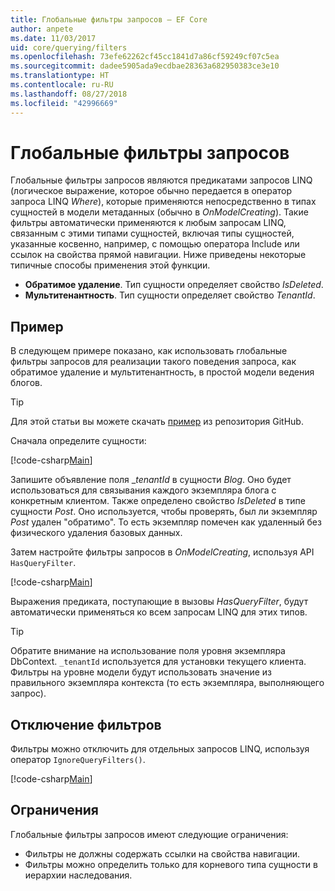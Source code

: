 ```yaml
---
title: Глобальные фильтры запросов — EF Core
author: anpete
ms.date: 11/03/2017
uid: core/querying/filters
ms.openlocfilehash: 73efe62262cf45cc1841d7a86cf59249cf07c5ea
ms.sourcegitcommit: dadee5905ada9ecdbae28363a682950383ce3e10
ms.translationtype: HT
ms.contentlocale: ru-RU
ms.lasthandoff: 08/27/2018
ms.locfileid: "42996669"
---
```

# <a name="global-query-filters"></a>Глобальные фильтры запросов

Глобальные фильтры запросов являются предикатами запросов LINQ (логическое выражение, которое обычно передается в оператор запроса LINQ *Where*), которые применяются непосредственно в типах сущностей в модели метаданных (обычно в *OnModelCreating*). Такие фильтры автоматически применяются к любым запросам LINQ, связанным с этими типами сущностей, включая типы сущностей, указанные косвенно, например, с помощью оператора Include или ссылок на свойства прямой навигации. Ниже приведены некоторые типичные способы применения этой функции.

* **Обратимое удаление**. Тип сущности определяет свойство *IsDeleted*.
* **Мультитенантность**. Тип сущности определяет свойство *TenantId*.

## <a name="example"></a>Пример

В следующем примере показано, как использовать глобальные фильтры запросов для реализации такого поведения запроса, как обратимое удаление и мультитенантность, в простой модели ведения блогов.

> [!TIP]
> Для этой статьи вы можете скачать [пример](https://github.com/aspnet/EntityFrameworkCore/tree/master/samples/QueryFilters) из репозитория GitHub.

Сначала определите сущности:

[!code-csharp[Main](../../../efcore-repo/samples/QueryFilters/Program.cs#Entities)]

Запишите объявление поля __tenantId_ в сущности _Blog_. Оно будет использоваться для связывания каждого экземпляра блога с конкретным клиентом. Также определено свойство _IsDeleted_ в типе сущности _Post_. Оно используется, чтобы проверять, был ли экземпляр _Post_ удален "обратимо". То есть экземпляр помечен как удаленный без физического удаления базовых данных.

Затем настройте фильтры запросов в _OnModelCreating_, используя API ```HasQueryFilter```.

[!code-csharp[Main](../../../efcore-repo/samples/QueryFilters/Program.cs#Configuration)]

Выражения предиката, поступающие в вызовы _HasQueryFilter_, будут автоматически применяться ко всем запросам LINQ для этих типов.

> [!TIP]
> Обратите внимание на использование поля уровня экземпляра DbContext. ```_tenantId``` используется для установки текущего клиента. Фильтры на уровне модели будут использовать значение из правильного экземпляра контекста (то есть экземпляра, выполняющего запрос).

## <a name="disabling-filters"></a>Отключение фильтров

Фильтры можно отключить для отдельных запросов LINQ, используя оператор ```IgnoreQueryFilters()```.

[!code-csharp[Main](../../../efcore-repo/samples/QueryFilters/Program.cs#IgnoreFilters)]

## <a name="limitations"></a>Ограничения

Глобальные фильтры запросов имеют следующие ограничения:

* Фильтры не должны содержать ссылки на свойства навигации.
* Фильтры можно определить только для корневого типа сущности в иерархии наследования.
